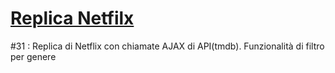 # [Replica Netfilx](https://boolflix.netlify.app/)
#31 : Replica di Netflix con chiamate AJAX di API(tmdb). Funzionalità di filtro per genere
